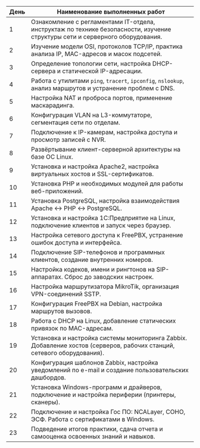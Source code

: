 | День | Наименование выполненных работ                                                                                                |
| ---- | ----------------------------------------------------------------------------------------------------------------------------- |
| 1    | Ознакомление с регламентами IT-отдела, инструктаж по технике безопасности, изучение структуры сети и серверного оборудования. |
| 2    | Изучение модели OSI, протоколов TCP/IP, практика анализа IP, MAC-адресов и масок подсетей.                                    |
| 3    | Определение топологии сети, настройка DHCP-сервера и статической IP-адресации.                                                |
| 4    | Работа с утилитами `ping`, `tracert`, `ipconfig`, `nslookup`, анализ маршрутов и устранение проблем с DNS.                    |
| 5    | Настройка NAT и проброса портов, применение маскарадинга.                                                                     |
| 6    | Конфигурация VLAN на L3-коммутаторе, сегментация сети по отделам.                                                             |
| 7    | Подключение к IP-камерам, настройка доступа и просмотр записей с NVR.                                                         |
| 8    | Развёртывание клиент-серверной архитектуры на базе ОС Linux.                                                                  |
| 9    | Установка и настройка Apache2, настройка виртуальных хостов и SSL-сертификатов.                                               |
| 10   | Установка PHP и необходимых модулей для работы веб-приложений.                                                                |
| 11   | Установка PostgreSQL, настройка взаимодействия Apache ↔️ PHP ↔️ PostgreSQL.                                                  |
| 12   | Установка и настройка 1С:Предприятие на Linux, подключение клиентов и запуск через браузер.                                   |
| 13   | Настройка сетевого доступа к FreePBX, устранение ошибок доступа и интерфейса.                                                 |
| 14   | Подключение SIP-телефонов и программных клиентов, создание внутренних номеров.                                                |
| 15   | Настройка кодеков, имени и рингтонов на SIP-аппаратах. Сброс до заводских настроек.                                           |
| 16   | Настройка маршрутизатора MikroTik, организация VPN-соединений SSTP.                                                           |
| 17   | Конфигурация FreePBX на Debian, настройка маршрутов вызовов.                                                                  |
| 18   | Работа с DHCP на Linux, добавление статических привязок по MAC-адресам.                                                       |
| 19   | Установка и настройка системы мониторинга Zabbix. Добавление хостов (серверов, рабочих станций, сетевого оборудования).       |
| 20   | Конфигурация шаблонов Zabbix, настройка уведомлений по e-mail и создание пользовательских дашбордов.                          |
| 21   | Установка Windows-программ и драйверов, подключение и настройка периферии (принтеры, сканеры).                                |
| 22   | Подключение и настройка Гос ПО: NCALayer, СОНО, ЭСФ. Работа с сертификатами в Windows.                                        |
| 23   | Подведение итогов практики, сдача отчета и самооценка освоенных знаний и навыков.                                             |
